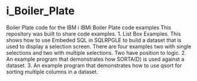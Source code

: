 # i_Boiler_Plate
Boiler Plate code for the IBM i
IBMi Boiler Plate code examples This repository was built to share code examples. 1. List Box Examples. This shows how to use Embeded SQL in SQLRPGLE to build a dataset that is used to display a selection screen. There are four examples two with single selections and two with multiple selections. Two have position to logic. 2. An example program that demonstrates how SORTA(D) is used against a dataset. 3. An example program that demonstrates how to use qsort for sorting multiple columns in a dataset.
